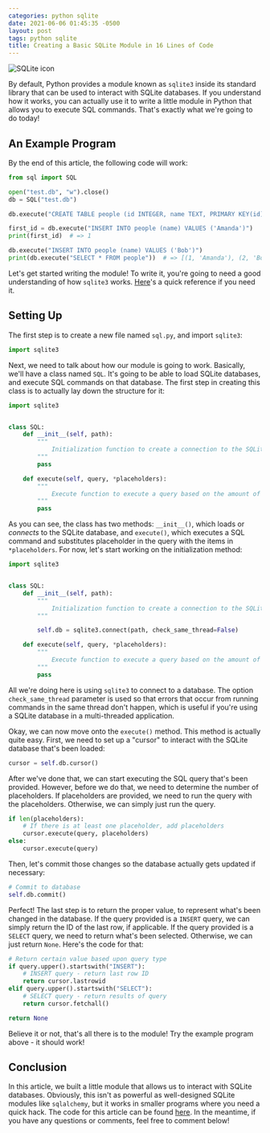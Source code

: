 ```yaml
---
categories: python sqlite
date: 2021-06-06 01:45:35 -0500
layout: post
tags: python sqlite
title: Creating a Basic SQLite Module in 16 Lines of Code
---
```

![SQLite icon](https://upload.wikimedia.org/wikipedia/commons/thumb/3/38/SQLite370.svg/1200px-SQLite370.svg.png)

By default, Python provides a module known as `sqlite3` inside its standard library that can be used to interact with SQLite databases. If you understand how it works, you can actually use it to write a little module in Python that allows you to execute SQL commands. That's exactly what we're going to do today!

## An Example Program
By the end of this article, the following code will work:
```python
from sql import SQL

open("test.db", "w").close()
db = SQL("test.db")

db.execute("CREATE TABLE people (id INTEGER, name TEXT, PRIMARY KEY(id))")

first_id = db.execute("INSERT INTO people (name) VALUES ('Amanda')")
print(first_id)  # => 1

db.execute("INSERT INTO people (name) VALUES ('Bob')")
print(db.execute("SELECT * FROM people"))  # => [(1, 'Amanda'), (2, 'Bob')]
```
Let's get started writing the module! To write it, you're going to need a good understanding of how `sqlite3` works. [Here](https://docs.python.org/3/library/sqlite3.html)'s a quick reference if you need it.

## Setting Up
The first step is to create a new file named `sql.py`, and import `sqlite3`:
```python
import sqlite3
```
Next, we need to talk about how our module is going to work. Basically, we'll have a class named `SQL`. It's going to be able to load SQLite databases, and execute SQL commands on that database. The first step in creating this class is to actually lay down the structure for it:
```python
import sqlite3


class SQL:
    def __init__(self, path):
        """
            Initialization function to create a connection to the SQLite database.
        """
        pass

    def execute(self, query, *placeholders):
        """
            Execute function to execute a query based on the amount of placeholders.
        """
        pass
```
As you can see, the class has two methods: `__init__()`, which loads or *connects* to the SQLite database, and `execute()`, which executes a SQL command and substitutes placeholder in the query with the items in `*placeholders`. For now, let's start working on the initialization method:
```python
import sqlite3


class SQL:
    def __init__(self, path):
        """
            Initialization function to create a connection to the SQLite database.
        """

        self.db = sqlite3.connect(path, check_same_thread=False)

    def execute(self, query, *placeholders):
        """
            Execute function to execute a query based on the amount of placeholders.
        """
        pass
```
All we're doing here is using `sqlite3` to connect to a database. The option `check_same_thread` parameter is used so that errors that occur from running commands in the same thread don't happen, which is useful if you're using a SQLite database in a multi-threaded application.

Okay, we can now move onto the `execute()` method. This method is actually quite easy. First, we need to set up a "cursor" to interact with the SQLite database that's been loaded:
```python
cursor = self.db.cursor()
```
After we've done that, we can start executing the SQL query that's been provided. However, before we do that, we need to determine the number of placeholders. If placeholders are provided, we need to run the query with the placeholders. Otherwise, we can simply just run the query.
```python
if len(placeholders):
    # If there is at least one placeholder, add placeholders
    cursor.execute(query, placeholders)
else:
    cursor.execute(query)
```
Then, let's commit those changes so the database actually gets updated if necessary:
```python
# Commit to database
self.db.commit()
```
Perfect! The last step is to return the proper value, to represent what's been changed in the database. If the query provided is a `INSERT` query, we can simply return the ID of the last row, if applicable. If the query provided is a `SELECT` query, we need to return what's been selected. Otherwise, we can just return `None`. Here's the code for that:
```python
# Return certain value based upon query type
if query.upper().startswith("INSERT"):
    # INSERT query - return last row ID
    return cursor.lastrowid
elif query.upper().startswith("SELECT"):
    # SELECT query - return results of query
    return cursor.fetchall()

return None
```
Believe it or not, that's all there is to the module! Try the example program above - it should work!

## Conclusion
In this article, we built a little module that allows us to interact with SQLite databases. Obviously, this isn't as powerful as well-designed SQLite modules like `sqlalchemy`, but it works in smaller programs where you need a quick hack. The code for this article can be found [here](https://github.com/jianmin-chen/blog-programs/tree/main/Creating%20a%20Basic%20SQLite%20Module%20in%20Python). In the meantime, if you have any questions or comments, feel free to comment below!

